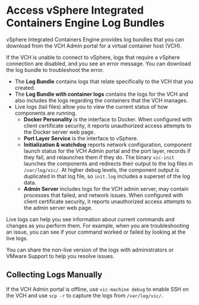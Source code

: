 # Access vSphere Integrated Containers Engine Log Bundles #

vSphere Integrated Containers Engine provides log bundles that you can download from the VCH Admin portal for a virtual container host (VCH).

If the VCH is unable to connect to vSphere, logs that require a vSphere connection are disabled, and you see an error message. You can download the log bundle to troubleshoot the error.

- The **Log Bundle** contains logs that relate specifically to the VCH that you created. 
- The **Log Bundle with container logs** contains the logs for the VCH and also includes the logs regarding  the containers that the VCH manages.
- Live logs (tail files) allow you to view the current status of how components are running.
  - **Docker Personality** is the interface to Docker. When configured with client certificate security, it reports unauthorized access attempts to the Docker server web page.
  - **Port Layer Service** is the interface to vSphere.
  - **Initialization & watchdog** reports network configuration, component launch status for the VCH Admin portal and the port layer,  records if they fail, and relaunches them if they do. The binary  `vic-init` launches the components and redirects their output to the log files in `/var/log/vic/`. At higher debug levels, the component output is duplicated in that log file, so `init.log`  includes a superset of the log data.
  - **Admin Server** includes logs for the VCH admin server, may contain processes that failed, and network issues. When configured with client certificate security, it reports unauthorized access attempts to the admin server web page.

Live logs can help you see information about current commands and changes as you perform them. For example, when you are troubleshooting an issue, you can see if your command worked or failed by looking at the live logs.

You can share the non-live version of the logs with administrators or VMware Support to help you resolve issues.

## Collecting Logs Manually
If the VCH Admin portal is offline, use `vic-machine debug` to enable SSH on the VCH and use `scp -r` to capture the logs from `/var/log/vic/`.
